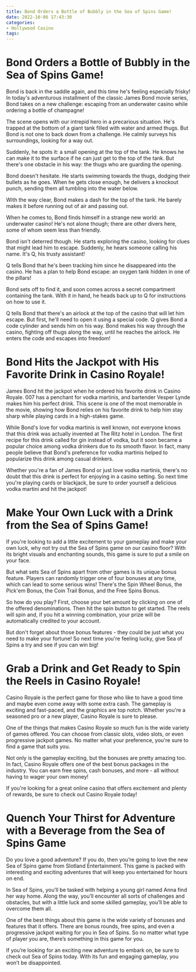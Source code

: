 ```yaml
---
title: Bond Orders a Bottle of Bubbly in the Sea of Spins Game!
date: 2022-10-06 17:43:30
categories:
- Hollywood Casino
tags:
---
```



#  Bond Orders a Bottle of Bubbly in the Sea of Spins Game!

 Bond is back in the saddle again, and this time he's feeling especially frisky! In today's adventurous installment of the classic James Bond movie series, Bond takes on a new challenge: escaping from an underwater casino while ordering a bottle of champagne!

The scene opens with our intrepid hero in a precarious situation. He's trapped at the bottom of a giant tank filled with water and armed thugs. But Bond is not one to back down from a challenge. He calmly surveys his surroundings, looking for a way out.

Suddenly, he spots it: a small opening at the top of the tank. He knows he can make it to the surface if he can just get to the top of the tank. But there's one obstacle in his way: the thugs who are guarding the opening.

Bond doesn't hesitate. He starts swimming towards the thugs, dodging their bullets as he goes. When he gets close enough, he delivers a knockout punch, sending them all tumbling into the water below.

With the way clear, Bond makes a dash for the top of the tank. He barely makes it before running out of air and passing out.

When he comes to, Bond finds himself in a strange new world: an underwater casino! He's not alone though; there are other divers here, some of whom seem less than friendly.

Bond isn't deterred though. He starts exploring the casino, looking for clues that might lead him to escape. Suddenly, he hears someone calling his name. It's Q, his trusty assistant!

Q tells Bond that he's been tracking him since he disappeared into the casino. He has a plan to help Bond escape: an oxygen tank hidden in one of the pillars!

Bond sets off to find it, and soon comes across a secret compartment containing the tank. With it in hand, he heads back up to Q for instructions on how to use it.


Q tells Bond that there's an airlock at the top of the casino that will let him escape. But first, he'll need to open it using a special code. Q gives Bond a code cylinder and sends him on his way. 
Bond makes his way through the casino, fighting off thugs along the way, until he reaches the airlock. He enters the code and escapes into freedom!

#  Bond Hits the Jackpot with His Favorite Drink in Casino Royale!

James Bond hit the jackpot when he ordered his favorite drink in Casino Royale. 007 has a penchant for vodka martinis, and bartender Vesper Lynde makes him his perfect drink. This scene is one of the most memorable in the movie, showing how Bond relies on his favorite drink to help him stay sharp while playing cards in a high-stakes game.

While Bond's love for vodka martinis is well known, not everyone knows that this drink was actually invented at The Ritz hotel in London. The first recipe for this drink called for gin instead of vodka, but it soon became a popular choice among vodka drinkers due to its smooth flavor. In fact, many people believe that Bond's preference for vodka martinis helped to popularize this drink among casual drinkers.

Whether you're a fan of James Bond or just love vodka martinis, there's no doubt that this drink is perfect for enjoying in a casino setting. So next time you're playing cards or blackjack, be sure to order yourself a delicious vodka martini and hit the jackpot!

#  Make Your Own Luck with a Drink from the Sea of Spins Game!

If you're looking to add a little excitement to your gameplay and make your own luck, why not try out the Sea of Spins game on our casino floor? With its bright visuals and enchanting sounds, this game is sure to put a smile on your face.

But what sets Sea of Spins apart from other games is its unique bonus feature. Players can randomly trigger one of four bonuses at any time, which can lead to some serious wins! There's the Spin Wheel Bonus, the Pick'em Bonus, the Coin Trail Bonus, and the Free Spins Bonus.

So how do you play? First, choose your bet amount by clicking on one of the offered denominations. Then hit the spin button to get started. The reels will spin and, if you hit a winning combination, your prize will be automatically credited to your account.

But don't forget about those bonus features - they could be just what you need to make your fortune! So next time you're feeling lucky, give Sea of Spins a try and see if you can win big!

#  Grab a Drink and Get Ready to Spin the Reels in Casino Royale!

Casino Royale is the perfect game for those who like to have a good time and maybe even come away with some extra cash. The gameplay is exciting and fast-paced, and the graphics are top notch. Whether you're a seasoned pro or a new player, Casino Royale is sure to please.

One of the things that makes Casino Royale so much fun is the wide variety of games offered. You can choose from classic slots, video slots, or even progressive jackpot games. No matter what your preference, you're sure to find a game that suits you.

Not only is the gameplay exciting, but the bonuses are pretty amazing too. In fact, Casino Royale offers one of the best bonus packages in the industry. You can earn free spins, cash bonuses, and more - all without having to wager your own money!

If you're looking for a great online casino that offers excitement and plenty of rewards, be sure to check out Casino Royale today!

#  Quench Your Thirst for Adventure with a Beverage from the Sea of Spins Game

Do you love a good adventure? If you do, then you’re going to love the new Sea of Spins game from Slotland Entertainment. This game is packed with interesting and exciting adventures that will keep you entertained for hours on end.

In Sea of Spins, you’ll be tasked with helping a young girl named Anna find her way home. Along the way, you’ll encounter all sorts of challenges and obstacles, but with a little luck and some skilled gameplay, you’ll be able to overcome them all.

One of the best things about this game is the wide variety of bonuses and features that it offers. There are bonus rounds, free spins, and even a progressive jackpot waiting for you in Sea of Spins. So no matter what type of player you are, there’s something in this game for you.

If you’re looking for an exciting new adventure to embark on, be sure to check out Sea of Spins today. With its fun and engaging gameplay, you won’t be disappointed.